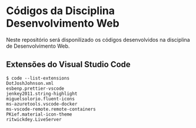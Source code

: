 # Códigos da Disciplina Desenvolvimento Web

Neste repositório será disponilizado os códigos desenvolvidos na disciplina de Desenvolvimento Web.

## Extensões do Visual Studio Code

```
$ code --list-extensions
DotJoshJohnson.xml
esbenp.prettier-vscode
jenkey2011.string-highlight
miguelsolorio.fluent-icons
ms-azuretools.vscode-docker
ms-vscode-remote.remote-containers
PKief.material-icon-theme
ritwickdey.LiveServer
```

